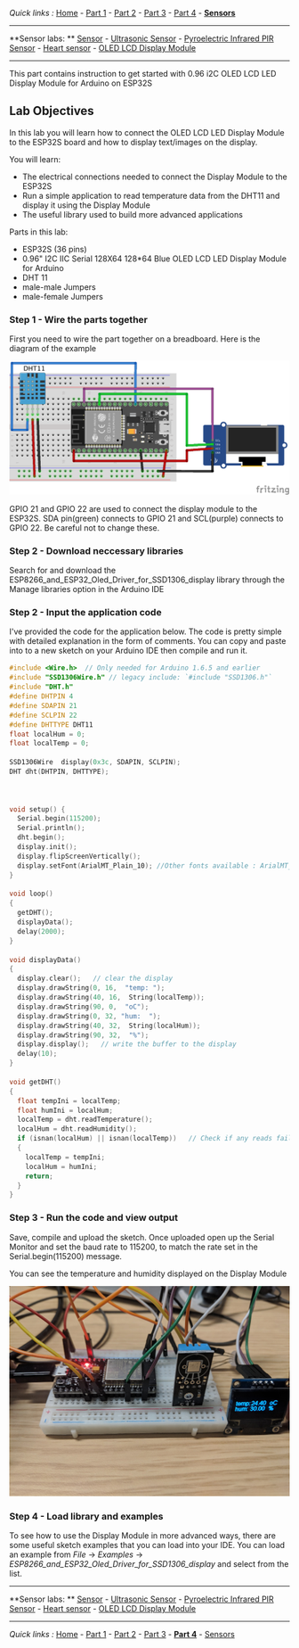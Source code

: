 *Quick links :*
[Home](/README.md) - [Part 1](../part1/README.md) - [Part 2](../part2/README.md) - [Part 3](../part3/README.md) - [Part 4](../part4/README.md)  - [**Sensors**](/en/sensors/README.md)

***
**Sensor labs: ** [Sensor](README.md) - [Ultrasonic Sensor](ESP32S+Neopixel-LED+HC-SR04.md) - [Pyroelectric Infrared PIR Sensor](ESP32S+Neopixel-LED+PIR.md) - [Heart sensor](PULSE+RGB.md) - [OLED LCD Display Module](SSD1306_Display.md)
***

This part contains instruction to get started with 0.96 i2C OLED LCD LED Display Module for Arduino
 on ESP32S

## Lab Objectives

In this lab you will learn how to connect the OLED LCD LED Display Module to the ESP32S board and how to display text/images on the display.

You will learn:

- The electrical connections needed to connect the Display Module  to the ESP32S
- Run a simple application to read temperature data from the DHT11 and display it using the Display Module 
- The useful library used to build more advanced applications 

Parts in this lab:

- ESP32S (36 pins)
- 0.96" I2C IIC Serial 128X64 128*64 Blue OLED LCD LED Display Module for Arduino
- DHT 11 
- male-male Jumpers
- male-female Jumpers

### Step 1 - Wire the parts together

First you need to wire the part together on a breadboard. Here is the diagram of the example

![ESP32S pulse wiring](../images/ESP32S+DHT11+SSD1306-Display.png)

GPIO 21 and GPIO 22 are used to connect the display module to the ESP32S. SDA pin(green) connects to GPIO 21 and SCL(purple) connects to GPIO 22. Be careful not to change these.

### Step 2 - Download neccessary libraries

Search for and download the ESP8266_and_ESP32_Oled_Driver_for_SSD1306_display library through the Manage libraries option in the Arduino IDE

### Step 2 - Input the application code

I've provided the code for the application below. The code is pretty simple with detailed explanation in the form of comments. You can copy and paste into to a new sketch on your Arduino IDE then compile and run it.


```C++
#include <Wire.h>  // Only needed for Arduino 1.6.5 and earlier
#include "SSD1306Wire.h" // legacy include: `#include "SSD1306.h"`
#include "DHT.h"
#define DHTPIN 4
#define SDAPIN 21
#define SCLPIN 22
#define DHTTYPE DHT11
float localHum = 0;
float localTemp = 0;

SSD1306Wire  display(0x3c, SDAPIN, SCLPIN);
DHT dht(DHTPIN, DHTTYPE);



void setup() {
  Serial.begin(115200);
  Serial.println();
  dht.begin();
  display.init();
  display.flipScreenVertically();
  display.setFont(ArialMT_Plain_10); //Other fonts available : ArialMT_Plain_16; ArialMT_Plain_24; Or to generate custom fonts: http://oleddisplay.squix.ch/
}

void loop()
{
  getDHT();
  displayData();
  delay(2000);
}

void displayData()
{
  display.clear();   // clear the display
  display.drawString(0, 16,  "temp: ");
  display.drawString(40, 16,  String(localTemp));
  display.drawString(90, 0,  "oC");
  display.drawString(0, 32, "hum:  ");
  display.drawString(40, 32,  String(localHum));
  display.drawString(90, 32,  "%");
  display.display();   // write the buffer to the display
  delay(10);
}

void getDHT()
{
  float tempIni = localTemp;
  float humIni = localHum;
  localTemp = dht.readTemperature();
  localHum = dht.readHumidity();
  if (isnan(localHum) || isnan(localTemp))   // Check if any reads failed and exit early (to try again).
  {
    localTemp = tempIni;
    localHum = humIni;
    return;
  }
}

```

### Step 3 - Run the code and view output

Save, compile and upload the sketch.  Once uploaded open up the Serial Monitor and set the baud rate to 115200, to match the rate set in the Serial.begin(115200) message. 

You can see the temperature and humidity displayed on the Display Module

![Display Module Output](../images/SSD1306-Display-Output.jpg)


### Step 4 - Load library and examples

To see how to use the Display Module in more advanced ways, there are some useful sketch examples that you can load into your IDE. You can load an example from *File* -> *Examples* -> *ESP8266_and_ESP32_Oled_Driver_for_SSD1306_display* and select from the list.

***
**Sensor labs: ** [Sensor](README.md) - [Ultrasonic Sensor](ESP32S+Neopixel-LED+HC-SR04.md) - [Pyroelectric Infrared PIR Sensor](ESP32S+Neopixel-LED+PIR.md) - [Heart sensor](PULSE+RGB.md) - [OLED LCD Display Module](SSD1306_Display.md)
***
*Quick links :*
[Home](/README.md) - [Part 1](../part1/README.md) - [Part 2](../part2/README.md) - [Part 3](../part3/README.md) - [**Part 4**](../part4/README.md) - [Sensors](/en/sensors/README.md)